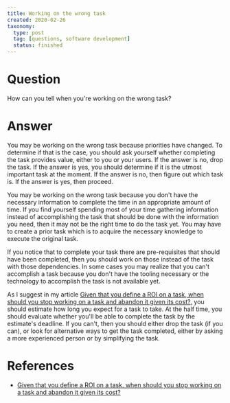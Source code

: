 ```yaml
---
title: Working on the wrong task
created: 2020-02-26
taxonomy:
  type: post
  tag: [questions, software development]
  status: finished
---
```


# Question
How can you tell when you're working on the wrong task?

# Answer
You may be working on the wrong task because priorities have changed. To determine if that is the case, you should ask yourself whether completing the task provides value, either to you or your users. If the answer is no, drop the task. If the answer is yes, you should determine if it is the utmost important task at the moment. If the answer is no, then figure out which task is. If the answer is yes, then proceed.

You may be working on the wrong task because you don't have the necessary information to complete the time in an appropriate amount of time. If you find yourself spending most of your time gathering information instead of accomplishing the task that should be done with the information you need, then it may not be the right time to do the task yet. You may have to create a prior task which is to acquire the necessary knowledge to execute the original task.

If you notice that to complete your task there are pre-requisites that should have been completed, then you should work on those instead of the task with those dependencies. In some cases you may realize that you can't accomplish a task because you don't have the tooling necessary or the technology to accomplish the task is not available yet.

As I suggest in my article [Given that you define a ROI on a task, when should you stop working on a task and abandon it given its cost?](../../01/03/article.md), you should estimate how long you expect for a task to take. At the half time, you should evaluate whether you'll be able to complete the task by the estimate's deadline. If you can't, then you should either drop the task (if you can), or look for alternative ways to get the task completed, either by asking a more experienced person or by simplifying the task.

# References
* [Given that you define a ROI on a task, when should you stop working on a task and abandon it given its cost?](../../01/03/article.md)
